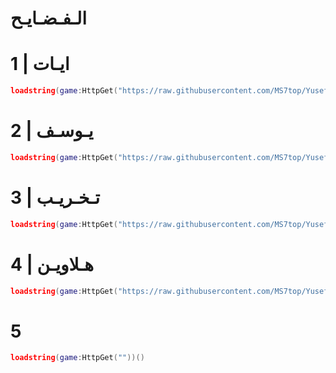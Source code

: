 # الـفـضـايـح

# 1 | ايـات

```lua
loadstring(game:HttpGet("https://raw.githubusercontent.com/MS7top/Yusef/refs/heads/main/i2att.txt"))()
```

# 2 | يـوسـف

```lua
loadstring(game:HttpGet("https://raw.githubusercontent.com/MS7top/Yusef/refs/heads/main/kidYusef.txt"))()
```

# 3 | تـخـريـب

```lua
loadstring(game:HttpGet("https://raw.githubusercontent.com/MS7top/Yusef/refs/heads/main/SabotageScript_Yusef.txt"))()
```

# 4 | هـلاويـن

```lua
loadstring(game:HttpGet("https://raw.githubusercontent.com/MS7top/Yusef/refs/heads/main/HalaWeen_Yusef.txt"))()
```

# 5

```lua
loadstring(game:HttpGet(""))()
```

